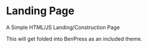 # Landing Page

A Simple HTML/JS Landing/Construction Page

This will get folded into BenPress as an included theme.
